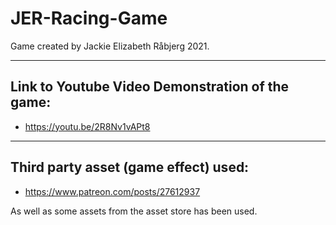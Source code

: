 # JER-Racing-Game

Game created by Jackie Elizabeth Råbjerg 2021.

---
## Link to Youtube Video Demonstration of the game:
- https://youtu.be/2R8Nv1vAPt8

---
## Third party asset (game effect) used:
- https://www.patreon.com/posts/27612937

As well as some assets from the asset store has been used.
